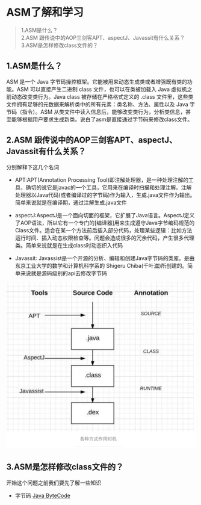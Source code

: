 # ASM了解和学习
> 1.ASM是什么？
<br>2.ASM 跟传说中的AOP三剑客APT、aspectJ、Javassit有什么关系？
<br>3.ASM是怎样修改class文件的？

## 1.ASM是什么？

ASM 是一个 Java 字节码操控框架。它能被用来动态生成类或者增强既有类的功能。ASM 可以直接产生二进制 class 文件，也可以在类被加载入 Java 虚拟机之前动态改变类行为。Java class 被存储在严格格式定义的 .class 文件里，这些类文件拥有足够的元数据来解析类中的所有元素：类名称、方法、属性以及 Java 字节码（指令）。ASM 从类文件中读入信息后，能够改变类行为，分析类信息，甚至能够根据用户要求生成新类。说白了asm是直接通过字节码来修改class文件。

## 2.ASM 跟传说中的AOP三剑客APT、aspectJ、Javassit有什么关系？

分别解释下这几个名词

- APT:APT(Annotation Processing Tool)即注解处理器，是一种处理注解的工具，确切的说它是javac的一个工具，它用来在编译时扫描和处理注解。注解处理器以Java代码(或者编译过的字节码)作为输入，生成.java文件作为输出。简单来说就是在编译期，通过注解生成.java文件

- aspectJ:AspectJ是一个面向切面的框架，它扩展了Java语言。AspectJ定义了AOP语法，所以它有一个专门的[编译器]用来生成遵守Java字节编码规范的Class文件。适合在某一个方法前后插入部分代码，处理某些逻辑：比如方法运行时间、插入动态权限检查等。问题会造成很多的冗余代码，产生很多代理类。简单来说就是在生成class时动态织入代码

- Javassit: Javassist是一个开源的分析、编辑和创建Java字节码的类库。是由东京工业大学的数学和计算机科学系的 Shigeru Chiba(千叶滋)所创建的。简单来说就是源码级别的api去修改字节码

![image](images/pic1.png)

## 3.ASM是怎样修改class文件的？
开始这个问题之前我们要先了解一些知识
- 字节码
[Java ByteCode](https://www.jianshu.com/p/92a75a18cbc1)
